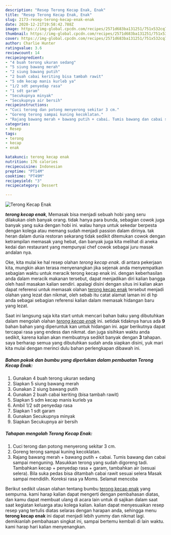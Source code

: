 ```yaml
---
description: "Resep Terong Kecap Enak, Enak"
title: "Resep Terong Kecap Enak, Enak"
slug: 2173-resep-terong-kecap-enak-enak
date: 2020-12-21T19:58:42.788Z
image: https://img-global.cpcdn.com/recipes/2571d683ba131251/751x532cq70/terong-kecap-enak-foto-resep-utama.jpg
thumbnail: https://img-global.cpcdn.com/recipes/2571d683ba131251/751x532cq70/terong-kecap-enak-foto-resep-utama.jpg
cover: https://img-global.cpcdn.com/recipes/2571d683ba131251/751x532cq70/terong-kecap-enak-foto-resep-utama.jpg
author: Charlie Hunter
ratingvalue: 3.6
reviewcount: 14
recipeingredient:
- "4 buah terong ukuran sedang"
- "5 siung bawang merah"
- "2 siung bawang putih"
- "2 buah cabai keriting bisa tambah rawit"
- "5 sdm kecap manis kurleb ya"
- "1/2 sdt penyedap rasa"
- "1 sdt garam"
- "Secukupnya minyak"
- "Secukupnya air bersih"
recipeinstructions:
- "Cuci terong dan potong menyerong sekitar 3 cm."
- "Goreng terong sampai kuning kecoklatan."
- "Rajang bawang merah + bawang putih + cabai. Tumis bawang dan cabai sampai menguning. Masukkan terong yang sudah digoreng tadi. Tambahkan kecap + penyedap rasa + garam, tambahkan air (sesuai selera). Bila suka pedas bisa ditambah cabai rawit sesuai selera Masak sampai mendidih. Koreksi rasa ya Moms. Selamat mencoba"
categories:
- Resep
tags:
- terong
- kecap
- enak

katakunci: terong kecap enak 
nutrition: 176 calories
recipecuisine: Indonesian
preptime: "PT14M"
cooktime: "PT49M"
recipeyield: "3"
recipecategory: Dessert

---
```



![Terong Kecap Enak](https://img-global.cpcdn.com/recipes/2571d683ba131251/751x532cq70/terong-kecap-enak-foto-resep-utama.jpg)

<b><i>terong kecap enak</i></b>, Memasak bisa menjadi sebuah hobi yang seru dilakukan oleh banyak orang. tidak hanya para bunda, sebagian cowok juga banyak yang suka dengan hobi ini. walau hanya untuk sekedar berpesta dengan kolega atau memang sudah menjadi passion dalam dirinya. tak heran dalam dunia restoran sekarang tidak sedikit ditemukan cowok dengan ketrampilan memasak yang hebat, dan banyak juga kita melihat di aneka kedai dan restaurant yang mempunyai chef cowok sebagai juru masak andalan nya.

Oke, kita mulai ke hal resep olahan <i>terong kecap enak</i>. di antara pekerjaan kita, mungkin akan terasa menyenangkan jika sejenak anda menyempatkan sebagian waktu untuk meracik terong kecap enak ini. dengan keberhasilan anda dalam meracik makanan tersebut, dapat menjadikan diri kalian bangga oleh hasil masakan kalian sendiri. apalagi disini dengan situs ini kalian akan dapat referensi untuk memasak olahan <u>terong kecap enak</u> tersebut menjadi olahan yang lezat dan nikmat, oleh sebab itu catat alamat laman ini di hp anda sebagai sebagian referensi kalian dalam memasak hidangan baru yang lezat.




Saat ini langsung saja kita start untuk mencari bahan baku yang dibutuhkan dalam mengolah olahan <u><i>terong kecap enak</i></u> ini. setidak tidaknya harus ada <b>9</b> bahan bahan yang diperuntuk kan untuk hidangan ini. agar berikutnya dapat tercapai rasa yang endess dan nikmat. dan juga sisihkan waktu anda sedikit, karena kalian akan membuatnya sedikit banyak dengan <b>3</b> tahapan. saya berharap semua yang dibutuhkan sudah anda siapkan disini, yuk mari kita mulai dengan merinci dulu bahan perlengkapan dibawah ini.

<!--inarticleads1-->

##### Bahan pokok dan bumbu yang diperlukan dalam pembuatan Terong Kecap Enak:

1. Gunakan 4 buah terong ukuran sedang
1. Siapkan 5 siung bawang merah
1. Gunakan 2 siung bawang putih
1. Gunakan 2 buah cabai keriting (bisa tambah rawit)
1. Siapkan 5 sdm kecap manis kurleb ya
1. Ambil 1/2 sdt penyedap rasa
1. Siapkan 1 sdt garam
1. Gunakan Secukupnya minyak
1. Siapkan Secukupnya air bersih




<!--inarticleads2-->

##### Tahapan mengolah Terong Kecap Enak:

1. Cuci terong dan potong menyerong sekitar 3 cm.
1. Goreng terong sampai kuning kecoklatan.
1. Rajang bawang merah + bawang putih + cabai. Tumis bawang dan cabai sampai menguning. Masukkan terong yang sudah digoreng tadi. Tambahkan kecap + penyedap rasa + garam, tambahkan air (sesuai selera). Bila suka pedas bisa ditambah cabai rawit sesuai selera Masak sampai mendidih. Koreksi rasa ya Moms. Selamat mencoba




Berikut sedikit ulasan olahan tentang bumbu <u>terong kecap enak</u> yang sempurna. kami harap kalian dapat mengerti dengan pembahasan diatas, dan kamu dapat membuat ulang di acara lain untuk di sajikan dalam saat saat kegiatan keluarga atau kolega kalian. kalian dapat menyesuaikan resep resep yang tertulis diatas selaras dengan harapan anda, sehingga menu <b>terong kecap enak</b> ini dapat menjadi lebih yummy dan nikmat lagi. demikianlah pembahasan singkat ini, sampai bertemu kembali di lain waktu. kami harap hari kalian menyenangkan.

